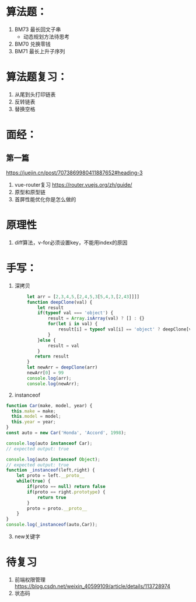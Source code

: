 # 算法题：
1. BM73 最长回文子串
    - 动态规划方法待思考
2. BM70 兑换零钱
3. BM71 最长上升子序列

# 算法题复习：
1. 从尾到头打印链表
2. 反转链表
3. 替换空格
# 面经：
## 第一篇
https://juejin.cn/post/7073869980411887652#heading-3
1. vue-router复习	https://router.vuejs.org/zh/guide/
2. 原型和原型链
3. 首屏性能优化你是怎么做的

# 原理性
1. diff算法，v-for必须设置key，不能用index的原因

# 手写：
1. 深拷贝
```js
        let arr = [2,3,4,5,[2,4,5,3[5,4,3,[2,43]]]]
        function deepClone(val) {
            let result
            if(typeof val === 'object') {
                result = Array.isArray(val) ? [] : {}
                for(let i in val) {
                    result[i] = typeof val[i] == 'object' ? deepClone[val[i]] : val[i]
                }
            }else {
                result = val
            }
           return result
        }
        let newArr = deepClone(arr)
        newArr[0] = 99
        console.log(arr);
        console.log(newArr);
```

2. instanceof
```js
function Car(make, model, year) {
  this.make = make;
  this.model = model;
  this.year = year;
}
const auto = new Car('Honda', 'Accord', 1998);

console.log(auto instanceof Car);
// expected output: true

console.log(auto instanceof Object);
// expected output: true
function _instanceof(left,right) {
    let proto = left.__proto__
    while(true) {
        if(proto == null) return false
        if(proto == right.prototype) {
            return true
        }
        proto = proto.__proto__
    }
}
console.log(_instanceof(auto,Car));
```
3. new关键字

# 待复习
1. 前端权限管理 https://blog.csdn.net/weixin_40599109/article/details/113728974
2. 状态码